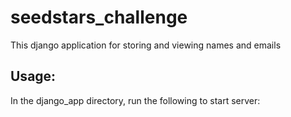 # seedstars_challenge

This django application for storing and viewing names and emails


## Usage:

In the django_app directory, run the following to start server:

``` python manage.py runserver

